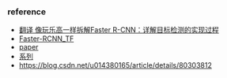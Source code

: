 ### reference * [翻译 像玩乐高一样拆解Faster R-CNN：详解目标检测的实现过程](http://mp.weixin.qq.com/s?__biz=MzA3MzI4MjgzMw==&mid=2650738167&idx=3&sn=dc26c3d273833192550290327d2c6220&chksm=871ac989b06d409f89bd2a1ea99ed415a4118482805f05e692bef968a65301fc596957606fde&mpshare=1&scene=1&srcid=02233OpAngphXRsGIOcrUOQ0#rd)* [Faster-RCNN_TF](https://github.com/smallcorgi/Faster-RCNN_TF)* [paper](../paper/2015-Fast_R-CNN.pdf)* [系列](https://zhuanlan.zhihu.com/p/24916624?refer=xiaoleimlnote)* https://blog.csdn.net/u014380165/article/details/80303812